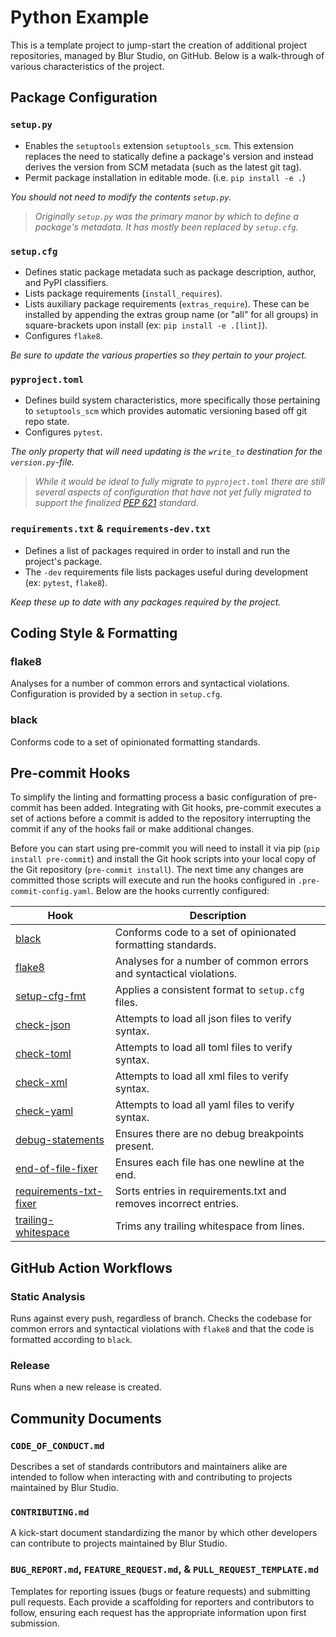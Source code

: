 # Python Example

This is a template project to jump-start the creation of additional project repositories, managed by Blur Studio, on GitHub. Below is a walk-through of various characteristics of the project.

## Package Configuration

### `setup.py`

- Enables the `setuptools` extension `setuptools_scm`. This extension replaces the need to statically define a package's version and instead derives the version from SCM metadata (such as the latest git tag).
- Permit package installation in editable mode. (i.e. `pip install -e .`)

_You should not need to modify the contents `setup.py`._

> _Originally `setup.py` was the primary manor by which to define a package's metadata. It has mostly been replaced by `setup.cfg`._

### `setup.cfg`

- Defines static package metadata such as package description, author, and PyPI classifiers.
- Lists package requirements (`install_requires`).
- Lists auxiliary package requirements (`extras_require`). These can be installed by appending the extras group name (or "all" for all groups) in square-brackets upon install (ex: `pip install -e .[lint]`).
- Configures `flake8`.

_Be sure to update the various properties so they pertain to your project._

### `pyproject.toml`

- Defines build system characteristics, more specifically those pertaining to `setuptools_scm` which provides automatic versioning based off git repo state.
- Configures `pytest`.

_The only property that will need updating is the `write_to` destination for the `version.py`-file._

> _While it would be ideal to fully migrate to `pyproject.toml` there are still several aspects of configuration that have not yet fully migrated to support the finalized [PEP 621] standard._

### `requirements.txt` & `requirements-dev.txt`

- Defines a list of packages required in order to install and run the project's package.
- The `-dev` requirements file lists packages useful during development (ex: `pytest`, `flake8`).

_Keep these up to date with any packages required by the project._

## Coding Style & Formatting

### flake8

Analyses for a number of common errors and syntactical violations. Configuration is provided by a section in `setup.cfg`.

### black

Conforms code to a set of opinionated formatting standards.

## Pre-commit Hooks

To simplify the linting and formatting process a basic configuration of pre-commit has been added. Integrating with Git hooks, pre-commit executes a set of actions before a commit is added to the repository interrupting the commit if any of the hooks fail or make additional changes.

Before you can start using pre-commit you will need to install it via pip (`pip install pre-commit`) and install the Git hook scripts into your local copy of the Git repository (`pre-commit install`). The next time any changes are committed those scripts will execute and run the hooks configured in `.pre-commit-config.yaml`. Below are the hooks currently configured:

| Hook                     | Description                                                        |
|--------------------------|--------------------------------------------------------------------|
| [black]                  | Conforms code to a set of opinionated formatting standards.        |
| [flake8]                 | Analyses for a number of common errors and syntactical violations. |
| [setup-cfg-fmt]          | Applies a consistent format to `setup.cfg` files.                  |
| [check-json]             | Attempts to load all json files to verify syntax.                  |
| [check-toml]             | Attempts to load all toml files to verify syntax.                  |
| [check-xml]              | Attempts to load all xml files to verify syntax.                   |
| [check-yaml]             | Attempts to load all yaml files to verify syntax.                  |
| [debug-statements]       | Ensures there are no debug breakpoints present.                    |
| [end-of-file-fixer]      | Ensures each file has one newline at the end.                      |
| [requirements-txt-fixer] | Sorts entries in requirements.txt and removes incorrect entries.   |
| [trailing-whitespace]    | Trims any trailing whitespace from lines.                          |

## GitHub Action Workflows

### Static Analysis

Runs against every push, regardless of branch. Checks the codebase for common errors and syntactical violations with `flake8` and that the code is formatted according to `black`.

### Release

Runs when a new release is created.

## Community Documents

### `CODE_OF_CONDUCT.md`

Describes a set of standards contributors and maintainers alike are intended to follow when interacting with and contributing to projects maintained by Blur Studio.

### `CONTRIBUTING.md`

A kick-start document standardizing the manor by which other developers can contribute to projects maintained by Blur Studio.

### `BUG_REPORT.md`, `FEATURE_REQUEST.md`, & `PULL_REQUEST_TEMPLATE.md`

Templates for reporting issues (bugs or feature requests) and submitting pull requests. Each provide a scaffolding for reporters and contributors to follow, ensuring each request has the appropriate information upon first submission.

[PEP 621]: https://www.python.org/dev/peps/pep-0621/
[black]: https://github.com/psf/black
[flake8]: https://gitlab.com/pycqa/flake8
[setup-cfg-fmt]: https://github.com/asottile/setup-cfg-fmt
[check-json]: https://github.com/pre-commit/pre-commit-hooks#check-json
[check-toml]: https://github.com/pre-commit/pre-commit-hooks#check-toml
[check-xml]: https://github.com/pre-commit/pre-commit-hooks#check-xml
[check-yaml]: https://github.com/pre-commit/pre-commit-hooks#check-yaml
[debug-statements]: https://github.com/pre-commit/pre-commit-hooks#debug-statements
[end-of-file-fixer]: https://github.com/pre-commit/pre-commit-hooks#end-of-file-fixer
[requirements-txt-fixer]: https://github.com/pre-commit/pre-commit-hooks#requirements-txt-fixer
[trailing-whitespace]: https://github.com/pre-commit/pre-commit-hooks#trailing-whitespace
